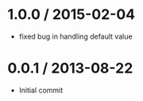 
1.0.0 / 2015-02-04
==================
  
  * fixed bug in handling default value


0.0.1 / 2013-08-22
==================

 * Initial commit

